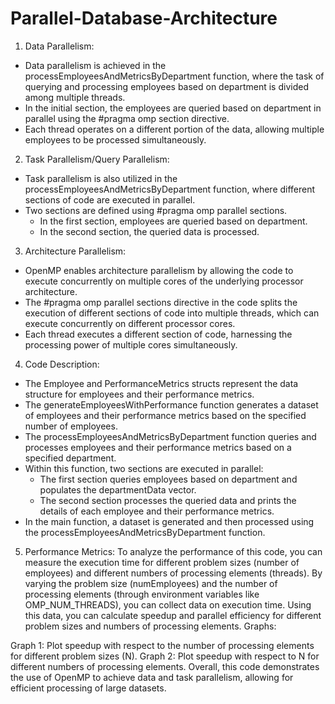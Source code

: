 # Parallel-Database-Architecture

1. Data Parallelism:
- Data parallelism is achieved in the processEmployeesAndMetricsByDepartment function, where the task of querying and processing employees based on department is divided among multiple threads.
- In the initial section, the employees are queried based on department in parallel using the #pragma omp section directive.
- Each thread operates on a different portion of the data, allowing multiple employees to be processed simultaneously.

2. Task Parallelism/Query Parallelism:
- Task parallelism is also utilized in the processEmployeesAndMetricsByDepartment function, where different sections of code are executed in parallel.
- Two sections are defined using #pragma omp parallel sections.
  - In the first section, employees are queried based on department.
  - In the second section, the queried data is processed.

3. Architecture Parallelism:
- OpenMP enables architecture parallelism by allowing the code to execute concurrently on multiple cores of the underlying processor architecture.
- The #pragma omp parallel sections directive in the code splits the execution of different sections of code into multiple threads, which can execute concurrently on different processor cores.
- Each thread executes a different section of code, harnessing the processing power of multiple cores simultaneously.

4. Code Description:
- The Employee and PerformanceMetrics structs represent the data structure for employees and their performance metrics.
- The generateEmployeesWithPerformance function generates a dataset of employees and their performance metrics based on the specified number of employees.
- The processEmployeesAndMetricsByDepartment function queries and processes employees and their performance metrics based on a specified department.
- Within this function, two sections are executed in parallel:
  - The first section queries employees based on department and populates the departmentData vector.
  - The second section processes the queried data and prints the details of each employee and their performance metrics.
- In the main function, a dataset is generated and then processed using the processEmployeesAndMetricsByDepartment function.
  
5. Performance Metrics:
To analyze the performance of this code, you can measure the execution time for different problem sizes (number of employees) and different numbers of processing elements (threads).
By varying the problem size (numEmployees) and the number of processing elements (through environment variables like OMP_NUM_THREADS), you can collect data on execution time.
Using this data, you can calculate speedup and parallel efficiency for different problem sizes and numbers of processing elements.
Graphs:

Graph 1: Plot speedup with respect to the number of processing elements for different problem sizes (N).
Graph 2: Plot speedup with respect to N for different numbers of processing elements.
Overall, this code demonstrates the use of OpenMP to achieve data and task parallelism, allowing for efficient processing of large datasets.
